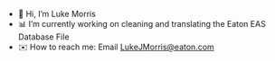 - 👋 Hi, I’m Luke Morris
- 📊 I’m currently working on cleaning and translating the Eaton EAS Database File
- ✉️ How to reach me: Email LukeJMorris@eaton.com

<!---
LukeJMorris-eaton/LukeJMorris-eaton is a ✨ special ✨ repository because its `README.md` (this file) appears on your GitHub profile.
You can click the Preview link to take a look at your changes.
--->
